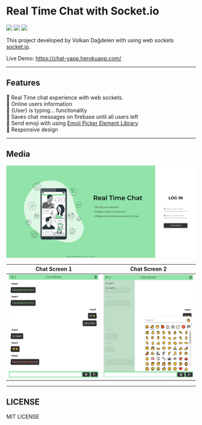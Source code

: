 # Real Time Chat with Socket.io
![](https://img.shields.io/badge/license-MIT-green)
![](https://img.shields.io/badge/npm-v6.14.11-blue)
![](https://img.shields.io/badge/node-v14.16.0-blue)




This project developed by Volkan Dağdelen with using web sockets [socket.io](https://socket.io/).

Live Demo: https://chat-yapp.herokuapp.com/

<hr>

## Features
🚀 Real Time chat experience with web sockets. <br>
🚀 Online users information <br>
🚀 {User} is typing... functionality <br>
🚀 Saves chat messages on firebase until all users left <br>
🚀 Send emoji with using [Emoji Picker Element Library](https://github.com/nolanlawson/emoji-picker-element) <br>
🚀 Responsive design <br>

<hr>

## Media
<img src="images/loginPage.png">

Chat Screen 1             |  Chat Screen 2
:-------------------------:|:-------------------------:
<img src="images/chatPage.png"> | <img src="images/chatPage2.png">


<hr>

## LICENSE

MIT LICENSE

